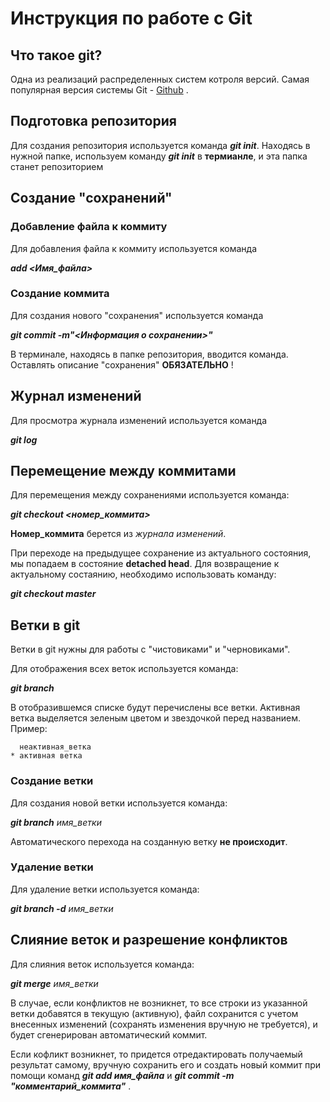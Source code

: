 # Инструкция по работе с Git


## Что такое git?

Одна из реализаций распределенных систем котроля версий. Самая популярная версия системы Git - [Github](https://github.com/) .

## Подготовка репозитория

Для создания репозитория используется команда __*git init*__.
Находясь в нужной папке, используем команду __*git init*__ в **термианле**, и эта папка станет репозиторием

## Создание "сохранений"

### Добавление файла к коммиту

Для добавления файла к коммиту используется команда

__*add <Имя_файла>*__

### Создание коммита

Для создания нового "сохранения" используется команда 

__*git commit -m"<Информация о сохранении>"*__ 

В терминале, находясь в папке репозитория, вводится команда. Оставлять описание "сохранения" **ОБЯЗАТЕЛЬНО** !

## Журнал изменений

Для просмотра журнала изменений используется команда

__*git log*__

## Перемещение между коммитами

Для перемещения между сохранениями используется команда:

__*git checkout <номер_коммита>*__

**Номер_коммита** берется из _журнала изменений_.

При переходе на предыдущее сохранение из актуального состояния, мы попадаем в состояние **detached head**.
Для возвращение к актуальному состаянию, необходимо использовать команду:

__*git checkout master*__

## Ветки в git

Ветки в git нужны для работы с "чистовиками" и "черновиками".

Для отображения всех веток используется команда:

__*git branch*__

В отобразившемся списке будут перечислены все ветки. Активная ветка выделяется зеленым цветом и звездочкой перед названием. Пример:

      неактивная_ветка
    * активная ветка

### Создание ветки

Для создания новой ветки используется команда:

__*git branch*__ *имя_ветки*

Автоматического перехода на созданную ветку **не происходит**.

### Удаление ветки

Для удаление ветки используется команда:

__*git branch -d*__ *имя_ветки*

## Слияние веток и разрешение конфликтов

Для слияния веток используется команда:

__*git merge*__ *имя_ветки*

В случае, если конфликтов не возникнет, то все строки из указанной ветки добавятся в текущую (активную), файл сохранится с учетом внесенных изменений (сохранять изменения вручную не требуется), и будет сгенерирован автоматический коммит.

Если кофликт возникнет, то придется отредактировать получаемый результат самому, вручную сохранить его и создать новый коммит при помощи команд __*git add имя_файла*__ и __*git commit -m "комментарий_коммита"*__ .
